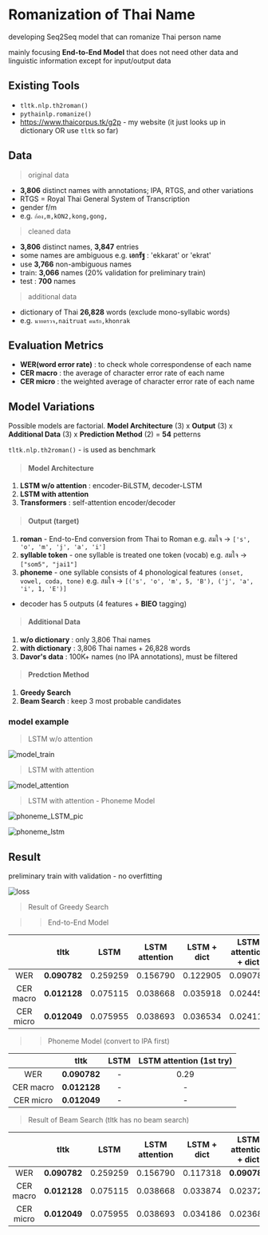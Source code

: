# Romanization of Thai Name

developing Seq2Seq model that can romanize Thai person name 

mainly focusing **End-to-End Model** that does not need other data and linguistic information except for input/output data

## Existing Tools

- `tltk.nlp.th2roman()`
- `pythainlp.romanize()`
- https://www.thaicorpus.tk/g2p - my website (it just looks up in dictionary OR use `tltk` so far)

## Data

> original data
 
- **3,806** distinct names with annotations; IPA, RTGS, and other variations
- RTGS = Royal Thai General System of Transcription
- gender f/m
- e.g. `ก้อง,m,kON2,kong,gong,`

> cleaned data

- **3,806** distinct names, **3,847** entries
- some names are ambiguous e.g. **เอกรัฐ** : 'ekkarat' or 'ekrat'
- use **3,766** non-ambiguous names
- train: **3,066** names (20% validation for preliminary train)
- test : **700** names

> additional data

- dictionary of Thai **26,828** words (exclude mono-syllabic words)
- e.g. `นายตรวจ,naitruat` `คนรัก,khonrak`

## Evaluation Metrics

- **WER(word error rate)** : to check whole correspondense of each name
- **CER macro** : the average of character error rate of each name 
- **CER micro** : the weighted average of character error rate of each name 

## Model Variations

Possible models are factorial. **Model Architecture** (3) x **Output** (3) x **Additional Data** (3) x **Prediction Method** (2) = **54** petterns

`tltk.nlp.th2roman()` - is used as benchmark

> #### Model Architecture

1. **LSTM w/o attention** : encoder-BiLSTM, decoder-LSTM
2. **LSTM with attention**
3. **Transformers** : self-attention encoder/decoder

> #### Output (target)

1. **roman** - End-to-End conversion from Thai to Roman
e.g. สมใจ -> `['s', 'o', 'm', 'j', 'a', 'i']`
2. **syllable token** - one syllable is treated one token (vocab) 
e.g. สมใจ -> `["som5", "jai1"]`
3. **phoneme** - one syllable consists of 4 phonological features `(onset, vowel, coda, tone)`
e.g. สมใจ -> `[('s', 'o', 'm', 5, 'B'), ('j', 'a', 'i', 1, 'E')]`
- decoder has 5 outputs (4 features + **BIEO** tagging)


> #### Additional Data

1. **w/o dictionary** : only 3,806 Thai names
2. **with dictionary** : 3,806 Thai names + 26,828 words
3. **Davor's data** : 100K+ names (no IPA annotations), must be filtered

> #### Predction Method

1. **Greedy Search**
2. **Beam Search** : keep 3 most probable candidates

### model example

> LSTM w/o attention

![model_train](https://user-images.githubusercontent.com/44984892/174532893-8ff54723-457a-4a33-a12c-c437d9e78934.png)

> LSTM with attention

![model_attention](https://user-images.githubusercontent.com/44984892/175194689-5ed0d2ec-ce10-4067-a47d-7b6edaaea24c.png)

> LSTM with attention - Phoneme Model

![phoneme_LSTM_pic](https://user-images.githubusercontent.com/44984892/193749645-df2a7a4a-f153-4398-a919-740d8ebd71d2.png)

![phoneme_lstm](https://user-images.githubusercontent.com/44984892/192186740-2e87ca65-5edc-4207-b76b-906431de8e6f.png)

## Result

preliminary train with validation - no overfitting

![loss](https://user-images.githubusercontent.com/44984892/174543126-0d9923db-9dd9-4c58-bcb0-92e152c2b7b7.png)

> Result of Greedy Search

>> End-to-End Model

||tltk|LSTM|LSTM attention|LSTM + dict|LSTM attention + dict|LSTM attention, syl token|Transformers(5)|Transformers(5) + dict|
|:-:|:-:|:-:|:-:|:-:|:-:|:-:|:-:|:-:|
|WER|**0.090782**|0.259259|0.156790|0.122905|0.090782|0.215|0.123|**0.051**|
|CER macro|**0.012128**|0.075115|0.038668|0.035918|0.024459|0.073|0.034|0.018|
|CER micro|**0.012049**|0.075955|0.038693|0.036534|0.024111|0.073|0.034|0.018|

>> Phoneme Model (convert to IPA first)

||tltk|LSTM|LSTM attention (1st try)|
|:-:|:-:|:-:|:-:|
|WER|**0.090782**|-|0.29|
|CER macro|**0.012128**|-|-|
|CER micro|**0.012049**|-|-|

> Result of Beam Search (tltk has no beam search)

||tltk|LSTM|LSTM attention|LSTM + dict|LSTM attention + dict|
|:-:|:-:|:-:|:-:|:-:|:-:|
|WER|**0.090782**|0.259259|0.156790|0.117318|**0.090782**|
|CER macro|**0.012128**|0.075115|0.038668|0.033874|0.023728|
|CER micro|**0.012049**|0.075955|0.038693|0.034186|0.023680|
